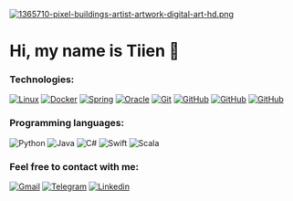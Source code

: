 [![1365710-pixel-buildings-artist-artwork-digital-art-hd.png](https://i.postimg.cc/dVx7SB8j/1365710-pixel-buildings-artist-artwork-digital-art-hd.png)](https://postimg.cc/Bj2Qj27j)

# Hi, my name is Tiien 👋

### Technologies:

[![Linux](https://img.shields.io/badge/-Linux-000?&logo=Linux)]()
[![Docker](https://img.shields.io/badge/-Docker-000?&logo=Docker)]()
[![Spring](https://img.shields.io/badge/-Spring-000?&logo=Spring)]()
[![Oracle](https://img.shields.io/badge/-Oracle-000?&logo=Oracle)]()
[![Git](https://img.shields.io/badge/-Git-000?&logo=Git)]()
[![GitHub](https://img.shields.io/badge/-GitHub-000?&logo=GitHub)]()
[![GitHub](https://img.shields.io/badge/-Android_Studio-000?&logo=Android-Studio)]()
[![GitHub](https://img.shields.io/badge/-Xcode-000?&logo=Xcode)]()

### Programming languages:

![Python](https://img.shields.io/badge/python-3670A0?style=for-the-badge&logo=python&logoColor=ffdd54)
![Java](https://img.shields.io/badge/java-%23ED8B00.svg?style=for-the-badge&logo=openjdk&logoColor=white)
![C#](https://img.shields.io/badge/c%23-%23239120.svg?style=for-the-badge&logo=c-sharp&logoColor=white)
![Swift](https://img.shields.io/badge/swift-F54A2A?style=for-the-badge&logo=swift&logoColor=white)
![Scala](https://img.shields.io/badge/scala-%23DC322F.svg?style=for-the-badge&logo=scala&logoColor=white)

### Feel free to contact with me:

[![Gmail](https://img.shields.io/badge/-tmai2218@gmail.com-000?&logo=Gmail)](mailto:tmai2218@gmail.com)
[![Telegram](https://img.shields.io/badge/-Telegram-000?&logo=Telegram)](https://web.telegram.org/k/#@MaiMax)
[![Linkedin](https://img.shields.io/badge/-Linkedin-000?&logo=Linkedin)](https://www.linkedin.com/in/tiien-noanh-mai-6611241a8/)